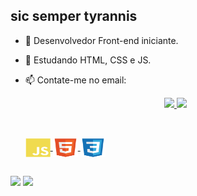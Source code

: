 ## sic semper tyrannis

- 🔭 Desenvolvedor Front-end iniciante.
- 👯 Estudando HTML, CSS e JS.
- 📫 Contate-me no email:
  <div align="center">
    <a href="https://github.com/soyhiroto">
    <img height="180em" src="https://github-readme-stats.vercel.app/api?username=soyhiroto&show_icons=true&theme=dark&include_all_commits=true&count_private=true"/>
    <img height="180em" src="https://github-readme-stats.vercel.app/api/top-langs/?username=soyhiroto&layout=compact&langs_count=7&theme=dark"/>
  </div>
  
  ##
  
  <div style="display: inline_block"><br>
    <img align="center" alt="Js" height="30" width="40" src="https://raw.githubusercontent.com/devicons/devicon/master/icons/javascript/javascript-plain.svg">
    <img align="center" alt="HTML" height="30" width="40" src="https://raw.githubusercontent.com/devicons/devicon/master/icons/html5/html5-original.svg">
    <img align="center" alt="CSS" height="30" width="40" src="https://raw.githubusercontent.com/devicons/devicon/master/icons/css3/css3-original.svg">
</div>
  
  ##
    
  <div> 
  <a href="https://instagram.com/soyhiroto" target="_blank"><img src="https://img.shields.io/badge/-Instagram-%23E4405F?style=for-the-badge&logo=instagram&logoColor=white" target="_blank"></a>
  <a href="https://www.linkedin.com/in/joan-silva-17a6b5254" target="_blank"><img src="https://img.shields.io/badge/-LinkedIn-%230077B5?style=for-the-badge&logo=linkedin&logoColor=white" target="_blank"></a> 
</div>
